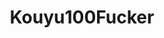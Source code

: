 ---
title: Kouyu100Fucker
icon: https://static2.kouyu100.com//favicon.ico
article: false
navbar: false
sidebar: false
backToTop: false
breadcrumb: false
pageInfo: false
toc: false
---